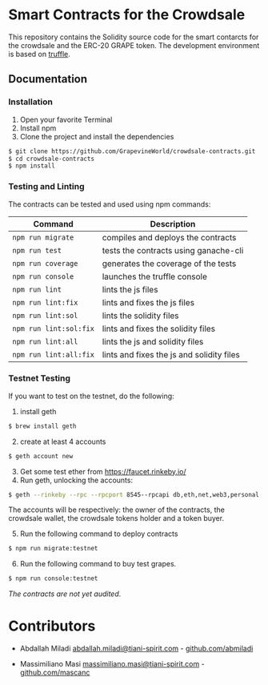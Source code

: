 # Smart Contracts for the Crowdsale

This repository contains the Solidity source code for the smart contarcts for the crowdsale and the ERC-20 GRAPE token. 
The development environment is based on [truffle].

## Documentation 

### Installation 
1. Open your favorite Terminal 
2. Install npm
3. Clone the project and install the dependencies
```sh
$ git clone https://github.com/GrapevineWorld/crowdsale-contracts.git
$ cd crowdsale-contracts
$ npm install
```

### Testing and Linting
The contracts can be tested and used using npm commands:

| Command | Description |
| ------ | ------ |
| ``` npm run migrate ``` | compiles and deploys the contracts |
| ``` npm run test ``` | tests the contracts using ganache-cli |
| ``` npm run coverage ``` | generates the coverage of the tests |
| ``` npm run console ``` | launches the truffle console |
| ``` npm run lint ``` | lints the js files |
| ``` npm run lint:fix ``` | lints and fixes the js files  |
| ``` npm run lint:sol ``` | lints the solidity files |
| ``` npm run lint:sol:fix ``` | lints and fixes the solidity files |
| ``` npm run lint:all ``` | lints the js and solidity files |
| ``` npm run lint:all:fix ``` | lints and fixes the js and solidity files |

### Testnet Testing
If you want to test on the testnet, do the following:
1. install geth
```sh
$ brew install geth
```
2. create at least 4 accounts 
```sh
$ geth account new
```
3. Get some test ether from https://faucet.rinkeby.io/
4. Run geth, unlocking the accounts:
```sh
$ geth --rinkeby --rpc --rpcport 8545--rpcapi db,eth,net,web3,personal --unlock="0,1,2,3"
```
The accounts will be respectively: the owner of the contracts, the crowdsale wallet, the crowdsale tokens holder and a token buyer.

5. Run the following command to deploy contracts
```sh
$ npm run migrate:testnet
```

6. Run the following command to buy test grapes.
```sh
$ npm run console:testnet
```

*The contracts are not yet audited*. 

# Contributors

* Abdallah Miladi <abdallah.miladi@tiani-spirit.com> - [github.com/abmiladi](http://github.com/abmiladi)
* Massimiliano Masi <massimiliano.masi@tiani-spirit.com> - [github.com/mascanc](http://github.com/mascanc)


   [truffle]: <http://truffleframework.com/>
